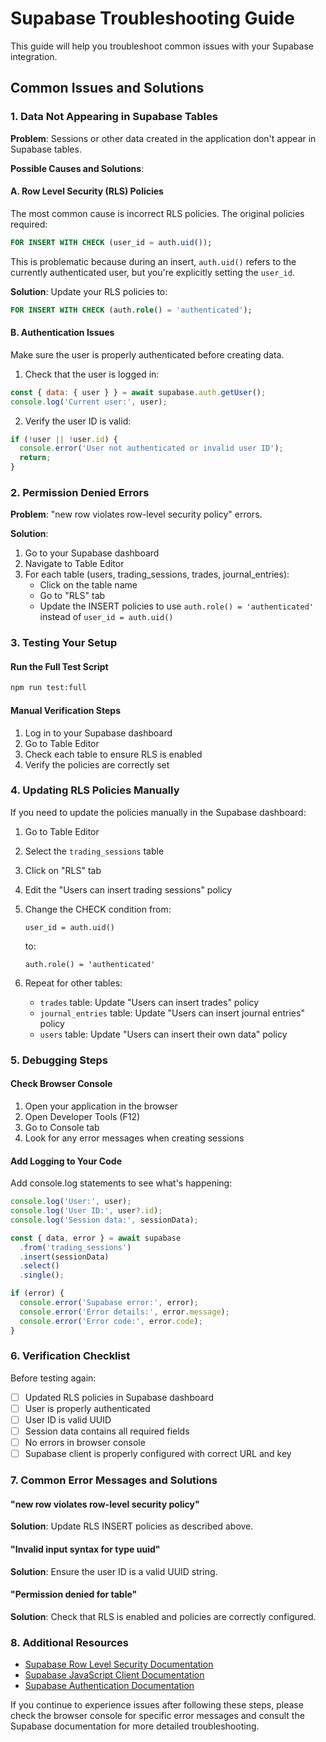 # Supabase Troubleshooting Guide

This guide will help you troubleshoot common issues with your Supabase integration.

## Common Issues and Solutions

### 1. Data Not Appearing in Supabase Tables

**Problem**: Sessions or other data created in the application don't appear in Supabase tables.

**Possible Causes and Solutions**:

#### A. Row Level Security (RLS) Policies
The most common cause is incorrect RLS policies. The original policies required:
```sql
FOR INSERT WITH CHECK (user_id = auth.uid());
```

This is problematic because during an insert, `auth.uid()` refers to the currently authenticated user, but you're explicitly setting the `user_id`. 

**Solution**: Update your RLS policies to:
```sql
FOR INSERT WITH CHECK (auth.role() = 'authenticated');
```

#### B. Authentication Issues
Make sure the user is properly authenticated before creating data.

1. Check that the user is logged in:
```javascript
const { data: { user } } = await supabase.auth.getUser();
console.log('Current user:', user);
```

2. Verify the user ID is valid:
```javascript
if (!user || !user.id) {
  console.error('User not authenticated or invalid user ID');
  return;
}
```

### 2. Permission Denied Errors

**Problem**: "new row violates row-level security policy" errors.

**Solution**: 
1. Go to your Supabase dashboard
2. Navigate to Table Editor
3. For each table (users, trading_sessions, trades, journal_entries):
   - Click on the table name
   - Go to "RLS" tab
   - Update the INSERT policies to use `auth.role() = 'authenticated'` instead of `user_id = auth.uid()`

### 3. Testing Your Setup

#### Run the Full Test Script
```bash
npm run test:full
```

#### Manual Verification Steps
1. Log in to your Supabase dashboard
2. Go to Table Editor
3. Check each table to ensure RLS is enabled
4. Verify the policies are correctly set

### 4. Updating RLS Policies Manually

If you need to update the policies manually in the Supabase dashboard:

1. Go to Table Editor
2. Select the `trading_sessions` table
3. Click on "RLS" tab
4. Edit the "Users can insert trading sessions" policy
5. Change the CHECK condition from:
   ```
   user_id = auth.uid()
   ```
   to:
   ```
   auth.role() = 'authenticated'
   ```

6. Repeat for other tables:
   - `trades` table: Update "Users can insert trades" policy
   - `journal_entries` table: Update "Users can insert journal entries" policy
   - `users` table: Update "Users can insert their own data" policy

### 5. Debugging Steps

#### Check Browser Console
1. Open your application in the browser
2. Open Developer Tools (F12)
3. Go to Console tab
4. Look for any error messages when creating sessions

#### Add Logging to Your Code
Add console.log statements to see what's happening:

```javascript
console.log('User:', user);
console.log('User ID:', user?.id);
console.log('Session data:', sessionData);

const { data, error } = await supabase
  .from('trading_sessions')
  .insert(sessionData)
  .select()
  .single();

if (error) {
  console.error('Supabase error:', error);
  console.error('Error details:', error.message);
  console.error('Error code:', error.code);
}
```

### 6. Verification Checklist

Before testing again:

- [ ] Updated RLS policies in Supabase dashboard
- [ ] User is properly authenticated
- [ ] User ID is valid UUID
- [ ] Session data contains all required fields
- [ ] No errors in browser console
- [ ] Supabase client is properly configured with correct URL and key

### 7. Common Error Messages and Solutions

#### "new row violates row-level security policy"
**Solution**: Update RLS INSERT policies as described above.

#### "Invalid input syntax for type uuid"
**Solution**: Ensure the user ID is a valid UUID string.

#### "Permission denied for table"
**Solution**: Check that RLS is enabled and policies are correctly configured.

### 8. Additional Resources

- [Supabase Row Level Security Documentation](https://supabase.com/docs/guides/auth/row-level-security)
- [Supabase JavaScript Client Documentation](https://supabase.com/docs/reference/javascript)
- [Supabase Authentication Documentation](https://supabase.com/docs/guides/auth)

If you continue to experience issues after following these steps, please check the browser console for specific error messages and consult the Supabase documentation for more detailed troubleshooting.